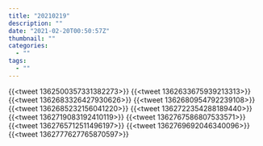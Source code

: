 ```yaml
---
title: "20210219"
description: ""
date: "2021-02-20T00:50:57Z"
thumbnail: ""
categories:
  - ""
tags:
  - ""
---
```

{{<tweet 1362500357331382273>}}
{{<tweet 1362633675939213313>}}
{{<tweet 1362683326427930626>}}
{{<tweet 1362680954792239108>}}
{{<tweet 1362685232156041220>}}
{{<tweet 1362722354288189440>}}
{{<tweet 1362719083192410119>}}
{{<tweet 1362767586807533571>}}
{{<tweet 1362765712511496197>}}
{{<tweet 1362769692046340096>}}
{{<tweet 1362777627765870597>}}
